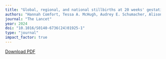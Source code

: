 ```yaml
---
title: "Global, regional, and national stillbirths at 20 weeks' gestation or longer in 204 countries and territories, 1990–2021: findings from the Global Burden of Disease Study 2021"
authors: "Hannah Comfort, Tessa A. McHugh, Audrey E. Schumacher, Alison Harris, Emily A. May, Katherine R. Paulson, [GBD Collaborators including Kanwar Hamza Shuja]"
journal: "The Lancet"
year: 2024
doi: "10.1016/S0140-6736(24)01925-1"
type: "journal"
impact_factor: true
---
```


[Download PDF](/files/papers/2024-lancet-gbd.pdf)
